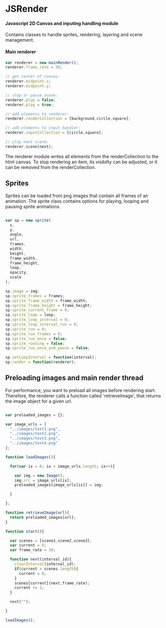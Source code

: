 # JSRender
#### Javascript 2D Canvas and inputing handling module

Contains classes to handle sprites, rendering, layering and scene management.

#### Main renderer
```javascript
var renderer = new mainRender();
renderer.frame_rate = 30;

// get center of canvas:
renderer.midpoint.x;
renderer.midpoint.y;

// stop or pause scene:
renderer.play = false;
renderer.play = true;

// add elements to renderer:
renderer.renderCollection = [background,circle,square];

// add elements to input handler:
renderer.inputCollection = [circle,square];

// play next scene:
renderer.scene(next);
```

The renderer module writes all elements from the renderCollection to the html canvas. To stop rendering an item, its visibilty can be adjusted, or it can be removed from the renderCollection.

## Sprites

Sprites can be loaded from png images that contain all frames of an animation. The sprite class contains options for playing, looping and pausing sprite animations.

```javascript

var sp = new sprite(
  x,
  y,
  angle,
  url,
  frames,
  width,
  height,
  frame_width,
  frame_height,
  loop,
  opacity,
  scale
);

sp.image = img;
sp.sprite_frames = frames;
sp.sprite_frame_width = frame_width;
sp.sprite_frame_height = frame_height;
sp.sprite_current_frame = 0;
sp.sprite_loop = loop;
sp.sprite_loop_interval = 0;
sp.sprite_loop_interval_run = 0;
sp.sprite_run = 0;
sp.sprite_run_frames = 0;
sp.sprite_run_once = false;
sp.sprite_running = false;
sp.sprite_run_once_and_pause = false;

sp.setLoopInterval = function(interval);
sp.render = function(renderer);


```

## Preloading images and main render thread

For performance, you want to preload all images before rendering start. Therefore, the renderer calls a function called 'retrieveImage', that returns the image object for a given url.

```javascript

var preloaded_images = {};

var image_urls = [
  "../images/test1.png",
  "../images/test2.png",
  "../images/test3.png",
  "../images/test4.png"
];

function loadImages(){

  for(var ix = 0; ix < image_urls.length; ix++){

    var img = new Image();
    img.src = image_urls[ix];
    preloaded_images[image_urls[ix]] = img;

  }

};

function retrieveImage(url){
  return preloaded_images[url];
}

function start(){

  var scenes = [scene1,scene2,scene3];
  var current = 0;
  var frame_rate = 30;

  function next(interval_id){
    clearInterval(interval_id);
    if(current > scenes.length){
      current = 0;
    }
    scenes[current](next,frame_rate);
    current += 1;
  }

  next("");

}

loadImages();

```
